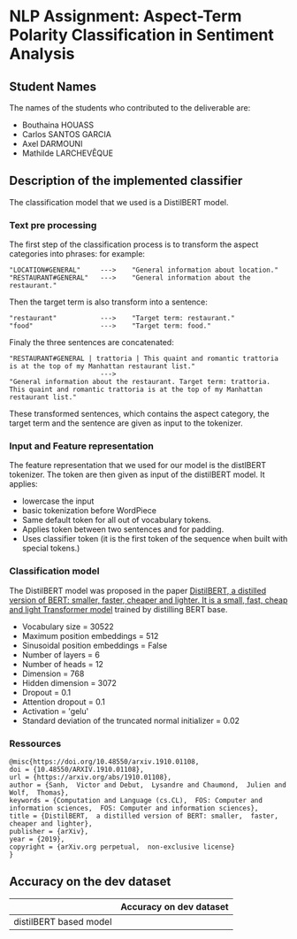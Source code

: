 # NLP Assignment: Aspect-Term Polarity Classification in Sentiment Analysis

## Student Names
The names of the students who contributed to the deliverable are:
- Bouthaina HOUASS
- Carlos SANTOS GARCIA
- Axel DARMOUNI
- Mathilde LARCHEVÊQUE

## Description of the implemented classifier 

The classification model that we used is a DistilBERT model. 

### Text pre processing 

The first step of the classification process is to transform the aspect categories into phrases: for example:
```
"LOCATION#GENERAL"     --->    "General information about location."
"RESTAURANT#GENERAL"   --->    "General information about the restaurant."
```

Then the target term is also transform into a sentence:
```
"restaurant"           --->    "Target term: restaurant."
"food"                 --->    "Target term: food."
```

Finaly the three sentences are concatenated:
```
"RESTAURANT#GENERAL | trattoria | This quaint and romantic trattoria is at the top of my Manhattan restaurant list."
                       ---> 
"General information about the restaurant. Target term: trattoria. This quaint and romantic trattoria is at the top of my Manhattan restaurant list."
```

These transformed sentences, which contains the aspect category, the target term and the sentence are given as input to the tokenizer.

### Input and Feature representation

The feature representation that we used for our model is the distlBERT tokenizer. The token are then given as input of the distilBERT model. It applies:
- lowercase the input
- basic tokenization before WordPiece
- Same default token for all out of vocabulary tokens.
- Applies token between two sentences and for padding.
- Uses classifier token (it is the first token of the sequence when built with special tokens.)

### Classification model

The DistilBERT model was proposed in the paper <ins>DistilBERT, a distilled version of BERT: smaller, faster, cheaper and lighter. It is a small, fast, cheap and light Transformer model</ins> trained by distilling BERT base. 

- Vocabulary size = 30522
- Maximum position embeddings = 512
- Sinusoidal position embeddings = False
- Number of layers = 6
- Number of heads = 12
- Dimension = 768
- Hidden dimension = 3072
- Dropout = 0.1
- Attention dropout = 0.1
- Activation = 'gelu'
- Standard deviation of the truncated normal initializer = 0.02

### Ressources

    @misc{https://doi.org/10.48550/arxiv.1910.01108,
    doi = {10.48550/ARXIV.1910.01108},
    url = {https://arxiv.org/abs/1910.01108},
    author = {Sanh,  Victor and Debut,  Lysandre and Chaumond,  Julien and Wolf,  Thomas},
    keywords = {Computation and Language (cs.CL),  FOS: Computer and information sciences,  FOS: Computer and information sciences},
    title = {DistilBERT,  a distilled version of BERT: smaller,  faster,  cheaper and lighter},
    publisher = {arXiv},
    year = {2019},
    copyright = {arXiv.org perpetual,  non-exclusive license}
    }

## Accuracy on the dev dataset

|                        | Accuracy on dev dataset |
|------------------------|-------------------------|
| distilBERT based model |                         |